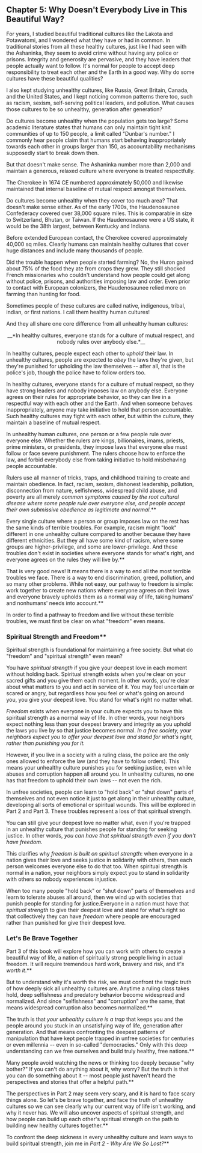 ## Chapter 5: Why Doesn't Everybody Live in This Beautiful Way?

For years, I studied beautiful traditional cultures like the Lakota and Potawatomi, and I wondered what they have or had in common. In traditional stories from all these healthy cultures, just like I had seen with the Ashaninka, they seem to avoid crime without having any police or prisons. Integrity and generosity are pervasive, and they have leaders that people actually want to follow. It's normal for people to accept deep responsibility to treat each other and the Earth in a good way. Why do some cultures have these beautiful qualities?

I also kept studying unhealthy cultures, like Russia, Great Britain, Canada, and the United States, and I kept noticing common patterns there too, such as racism, sexism, self-serving political leaders, and pollution. What causes those cultures to be so unhealthy, generation after generation?

Do cultures become unhealthy when the population gets too large? Some academic literature states that humans can only maintain tight knit communities of up to 150 people, a limit called "Dunbar's number." I commonly hear people claim that humans start behaving inappropriately towards each other in groups larger than 150, as accountability mechanisms supposedly start to break down then.

But that doesn't make sense. The Ashaninka number more than 2,000 and maintain a generous, relaxed culture where everyone is treated respectfully.

The Cherokee in 1674 CE numbered approximately 50,000 and likewise maintained that internal baseline of mutual respect amongst themselves.

Do cultures become unhealthy when they cover too much area? That doesn't make sense either. As of the early 1700s, the Haudenosaunee Confederacy covered over 38,000 square miles. This is comparable in size to Switzerland, Bhutan, or Taiwan. If the Haudenosaunee were a US state, it would be the 38th largest, between Kentucky and Indiana.

Before extended European contact, the Cherokee covered approximately 40,000 sq miles. Clearly humans can maintain healthy cultures that cover huge distances and include many thousands of people.

Did the trouble happen when people started farming? No, the Huron gained about 75% of the food they ate from crops they grew. They still shocked French missionaries who couldn't understand how people could get along without police, prisons, and authorities imposing law and order. Even prior to contact with European colonizers, the Haudenosaunee relied more on farming than hunting for food.

Sometimes people of these cultures are called native, indigenous, tribal, indian, or first nations. I call them healthy human cultures!

And they all share one core difference from all unhealthy human cultures:

<center>__*In healthy cultures, everyone stands for a culture of mutual respect, and nobody rules over anybody else.*__</center>

In healthy cultures, people expect each other to _uphold_ their law. In unhealthy cultures, people are expected to _obey_ the laws they're given, but they're punished for upholding the law themselves -- after all, that is the police's job, though the police have to follow orders too.

In healthy cultures, everyone stands for a culture of mutual respect, so they have strong leaders and nobody imposes law on anybody else. Everyone agrees on their rules for appropriate behavior, so they can live in a respectful way with each other and the Earth. And when someone behaves inappropriately, anyone may take initiative to hold that person accountable. Such healthy cultures may fight with each other, but within the culture, they maintain a baseline of mutual respect.

In unhealthy human cultures, one person or a few people rule over everyone else. Whether the rulers are kings, billionaires, imams, priests, prime ministers, or presidents, they impose laws that everyone else must follow or face severe punishment. The rulers choose how to enforce the law, and forbid everybody else from taking initiative to hold misbehaving people accountable.

Rulers use all manner of tricks, traps, and childhood training to create and maintain obedience. In fact, racism, sexism, dishonest leadership, pollution, disconnection from nature, selfishness, widespread child abuse, and poverty are all merely _common symptoms caused by the root cultural disease where some people rule over everyone else, and people accept their own submissive obedience as legitimate and normal_.**

Every single culture where a person or group imposes law on the rest has the same kinds of terrible troubles. For example, racism might "look" different in one unhealthy culture compared to another because they have different ethnicities. But they all have some kind of racism, where some groups are higher-privilege, and some are lower-privilege. And these troubles don't exist in societies where everyone stands for what's right, and everyone agrees on the rules they will live by.**

That is very good news! It means there is a way to end all the most terrible troubles we face. There is a way to end discrimination, greed, pollution, and so many other problems. While not easy, our pathway to freedom is simple: work together to create new nations where everyone agrees on their laws and everyone bravely upholds them as a normal way of life, taking humans' and nonhumans' needs into account.**

In order to find a pathway to freedom and live without these terrible troubles, we must first be clear on what "freedom" even means.

### Spiritual Strength and Freedom**

Spiritual strength is foundational for maintaining a free society. But what do "freedom" and "spiritual strength" even mean?

You have _spiritual strength_ if you give your deepest love in each moment without holding back. Spiritual strength exists when you're clear on your sacred gifts and you give them each moment. In other words, you're clear about what matters to you and act in service of it. You may feel uncertain or scared or angry, but regardless how you feel or what's going on around you, you give your deepest love. You stand for what's right no matter what.

_Freedom_ exists when everyone in your culture expects you to have this spiritual strength as a normal way of life. In other words, your neighbors expect nothing less than your deepest bravery and integrity as you uphold the laws you live by so that justice becomes normal. _In a free society, your neighbors expect you to offer your deepest love and stand for what's right, rather than punishing you for it._

However, if you live in a society with a ruling class, the police are the only ones allowed to enforce the law (and they have to follow orders). This means your unhealthy culture punishes you for seeking justice, even while abuses and corruption happen all around you. In unhealthy cultures, no one has that freedom to uphold their own laws -- not even the rich.

In unfree societies, people can learn to "hold back" or "shut down" parts of themselves and not even notice it just to get along in their unhealthy culture, developing all sorts of emotional or spiritual wounds. This will be explored in Part 2 and Part 3. These troubles represent a loss of that spiritual strength.

You can still give your deepest love no matter what, even if you're trapped in an unhealthy culture that punishes people for standing for seeking justice. In other words, _you can have that spiritual strength even if you don't have freedom._

This clarifies why _freedom is built on spiritual strength_: when everyone in a nation gives their love and seeks justice in solidarity with others, then each person welcomes everyone else to do that too. When spiritual strength is normal in a nation, your neighbors simply expect you to stand in solidarity with others so nobody experiences injustice.

When too many people "hold back" or "shut down" parts of themselves and learn to tolerate abuses all around, then we wind up with societies that punish people for standing for justice.Everyone in a nation must have that _spiritual strength_ to give their deepest love and stand for what's right so that collectively they can have _freedom_ where people are encouraged rather than punished for give their deepest love.

### Let's Be Brave Together

Part 3 of this book will explore how you can work with others to create a beautiful way of life, a nation of spiritually strong people living in actual freedom. It will require tremendous hard work, bravery and risk, and _it's worth it_.**

But to understand why it's worth the risk, we must confront the tragic truth of how deeply sick all unhealthy cultures are. Anytime a ruling class takes hold, deep selfishness and predatory behavior become widespread and normalized. And since "selfishness" and "corruption" are the same, that means widespread corruption also becomes normalized.**

The truth is that _your unhealthy culture is a trap_ that keeps you and the people around you stuck in an unsatisfying way of life, generation after generation. And that means confronting the deepest patterns of manipulation that have kept people trapped in unfree societies for centuries or even millennia -- even in so-called "democracies." Only with this deep understanding can we free ourselves and build truly healthy, free nations.**

Many people avoid watching the news or thinking too deeply because "why bother?" If you can't do anything about it, why worry? But the truth is that you can do something about it -- most people just haven't heard the perspectives and stories that offer a helpful path.**

The perspectives in Part 2 may seem very scary, and it is hard to face scary things alone. So let's be brave together, and face the truth of unhealthy cultures so we can see clearly why our current way of life isn't working, and why it never has. We will also uncover aspects of spiritual strength, and how people can build up each other's spiritual strength on the path to building new healthy cultures together.**

To confront the deep sickness in every unhealthy culture and learn ways to build spiritual strength, join me in _Part 2 - Why Are We So Lost?_**

<div style="break-after:page"></div>